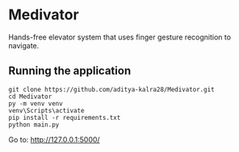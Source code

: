 # Medivator

Hands-free elevator system that uses finger gesture recognition to navigate.


## Running the application

```
git clone https://github.com/aditya-kalra28/Medivator.git
cd Medivator
py -m venv venv
venv\Scripts\activate
pip install -r requirements.txt
python main.py
```

Go to: http://127.0.0.1:5000/
